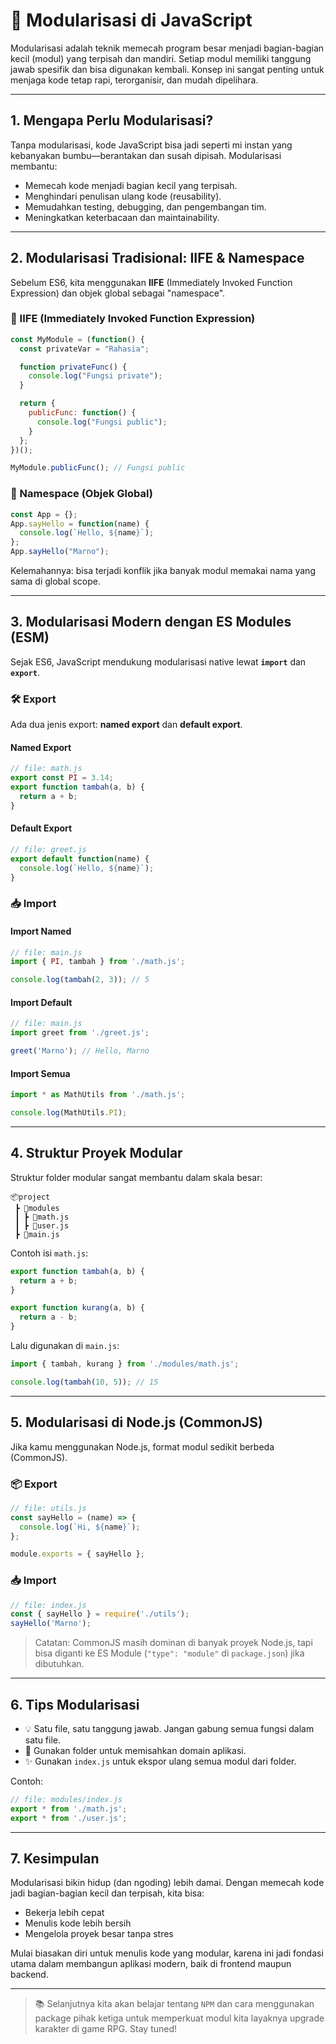 
# 🧩 Modularisasi di JavaScript

Modularisasi adalah teknik memecah program besar menjadi bagian-bagian kecil (modul) yang terpisah dan mandiri. Setiap modul memiliki tanggung jawab spesifik dan bisa digunakan kembali. Konsep ini sangat penting untuk menjaga kode tetap rapi, terorganisir, dan mudah dipelihara.

---

## 1. Mengapa Perlu Modularisasi?

Tanpa modularisasi, kode JavaScript bisa jadi seperti mi instan yang kebanyakan bumbu—berantakan dan susah dipisah. Modularisasi membantu:

- Memecah kode menjadi bagian kecil yang terpisah.
- Menghindari penulisan ulang kode (reusability).
- Memudahkan testing, debugging, dan pengembangan tim.
- Meningkatkan keterbacaan dan maintainability.

---

## 2. Modularisasi Tradisional: IIFE & Namespace

Sebelum ES6, kita menggunakan **IIFE** (Immediately Invoked Function Expression) dan objek global sebagai "namespace".

### 📌 IIFE (Immediately Invoked Function Expression)

```js
const MyModule = (function() {
  const privateVar = "Rahasia";

  function privateFunc() {
    console.log("Fungsi private");
  }

  return {
    publicFunc: function() {
      console.log("Fungsi public");
    }
  };
})();

MyModule.publicFunc(); // Fungsi public
```

### 📌 Namespace (Objek Global)

```js
const App = {};
App.sayHello = function(name) {
  console.log(`Hello, ${name}`);
};
App.sayHello("Marno");
```

Kelemahannya: bisa terjadi konflik jika banyak modul memakai nama yang sama di global scope.

---

## 3. Modularisasi Modern dengan ES Modules (ESM)

Sejak ES6, JavaScript mendukung modularisasi native lewat **`import`** dan **`export`**.

### 🛠️ Export

Ada dua jenis export: **named export** dan **default export**.

#### Named Export

```js
// file: math.js
export const PI = 3.14;
export function tambah(a, b) {
  return a + b;
}
```

#### Default Export

```js
// file: greet.js
export default function(name) {
  console.log(`Hello, ${name}`);
}
```

### 📥 Import

#### Import Named

```js
// file: main.js
import { PI, tambah } from './math.js';

console.log(tambah(2, 3)); // 5
```

#### Import Default

```js
// file: main.js
import greet from './greet.js';

greet('Marno'); // Hello, Marno
```

#### Import Semua

```js
import * as MathUtils from './math.js';

console.log(MathUtils.PI);
```

---

## 4. Struktur Proyek Modular

Struktur folder modular sangat membantu dalam skala besar:

```
📦project
 ┣ 📂modules
 ┃ ┣ 📜math.js
 ┃ ┣ 📜user.js
 ┣ 📜main.js
```

Contoh isi `math.js`:

```js
export function tambah(a, b) {
  return a + b;
}

export function kurang(a, b) {
  return a - b;
}
```

Lalu digunakan di `main.js`:

```js
import { tambah, kurang } from './modules/math.js';

console.log(tambah(10, 5)); // 15
```

---

## 5. Modularisasi di Node.js (CommonJS)

Jika kamu menggunakan Node.js, format modul sedikit berbeda (CommonJS).

### 📦 Export

```js
// file: utils.js
const sayHello = (name) => {
  console.log(`Hi, ${name}`);
};

module.exports = { sayHello };
```

### 📥 Import

```js
// file: index.js
const { sayHello } = require('./utils');
sayHello('Marno');
```

> Catatan: CommonJS masih dominan di banyak proyek Node.js, tapi bisa diganti ke ES Module (`"type": "module"` di `package.json`) jika dibutuhkan.

---

## 6. Tips Modularisasi

- 💡 Satu file, satu tanggung jawab. Jangan gabung semua fungsi dalam satu file.
- 📁 Gunakan folder untuk memisahkan domain aplikasi.
- ✨ Gunakan `index.js` untuk ekspor ulang semua modul dari folder.

Contoh:

```js
// file: modules/index.js
export * from './math.js';
export * from './user.js';
```

---

## 7. Kesimpulan

Modularisasi bikin hidup (dan ngoding) lebih damai. Dengan memecah kode jadi bagian-bagian kecil dan terpisah, kita bisa:

- Bekerja lebih cepat
- Menulis kode lebih bersih
- Mengelola proyek besar tanpa stres

Mulai biasakan diri untuk menulis kode yang modular, karena ini jadi fondasi utama dalam membangun aplikasi modern, baik di frontend maupun backend.

---

> 📚 Selanjutnya kita akan belajar tentang `NPM` dan cara menggunakan package pihak ketiga untuk memperkuat modul kita layaknya upgrade karakter di game RPG. Stay tuned!
```
